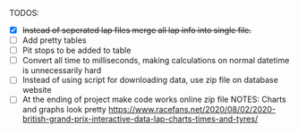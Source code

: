 TODOS:
- [x] ~~Instead of seperated lap files merge all lap info into single file.~~
- [ ] Add pretty tables
- [ ] Pit stops to be added to table
- [ ] Convert all time to milliseconds, making calculations on normal datetime is unnecessarily hard
- [ ] Instead of using script for downloading data, use zip file on database website
- [ ] At the ending of project make code works online zip file
NOTES:
Charts and graphs look pretty
https://www.racefans.net/2020/08/02/2020-british-grand-prix-interactive-data-lap-charts-times-and-tyres/